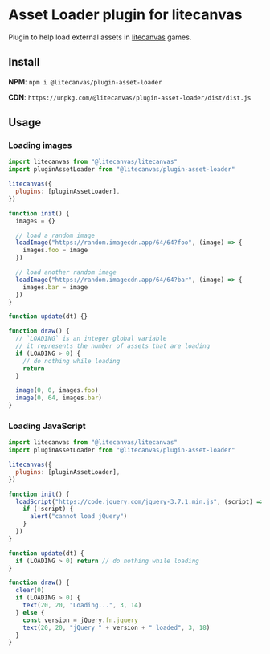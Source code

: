 # Asset Loader plugin for litecanvas

Plugin to help load external assets in [litecanvas](https://github.com/litecanvas/engine) games.

## Install

**NPM**: `npm i @litecanvas/plugin-asset-loader`

**CDN**: `https://unpkg.com/@litecanvas/plugin-asset-loader/dist/dist.js`

## Usage

### Loading images

```js
import litecanvas from "@litecanvas/litecanvas"
import pluginAssetLoader from "@litecanvas/plugin-asset-loader"

litecanvas({
  plugins: [pluginAssetLoader],
})

function init() {
  images = {}

  // load a random image
  loadImage("https://random.imagecdn.app/64/64?foo", (image) => {
    images.foo = image
  })

  // load another random image
  loadImage("https://random.imagecdn.app/64/64?bar", (image) => {
    images.bar = image
  })
}

function update(dt) {}

function draw() {
  // `LOADING` is an integer global variable
  // it represents the number of assets that are loading
  if (LOADING > 0) {
    // do nothing while loading
    return
  }

  image(0, 0, images.foo)
  image(0, 64, images.bar)
}
```

### Loading JavaScript

```js
import litecanvas from "@litecanvas/litecanvas"
import pluginAssetLoader from "@litecanvas/plugin-asset-loader"

litecanvas({
  plugins: [pluginAssetLoader],
})

function init() {
  loadScript("https://code.jquery.com/jquery-3.7.1.min.js", (script) => {
    if (!script) {
      alert("cannot load jQuery")
    }
  })
}

function update(dt) {
  if (LOADING > 0) return // do nothing while loading
}

function draw() {
  clear(0)
  if (LOADING > 0) {
    text(20, 20, "Loading...", 3, 14)
  } else {
    const version = jQuery.fn.jquery
    text(20, 20, "jQuery " + version + " loaded", 3, 18)
  }
}
```
